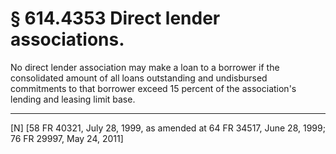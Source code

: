 # § 614.4353   Direct lender associations.

No direct lender association may make a loan to a borrower if the consolidated amount of all loans outstanding and undisbursed commitments to that borrower exceed 15 percent of the association's lending and leasing limit base. 



---

[N] [58 FR 40321, July 28, 1999, as amended at 64 FR 34517, June 28, 1999; 76 FR 29997, May 24, 2011]




